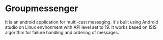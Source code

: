 # Groupmessenger
It is an android application for multi-cast messaging. It's built using Android studio on Linux environment with API level set to 19. It works based on ISIS algorithm for failure handling and ordering of messages.
